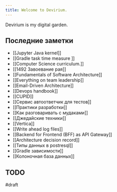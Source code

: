 ```yaml
---
title: Welcome to Devirium.
---
```


Devirium is my digital garden.

## Последние заметки
- [[Jupyter Java kernel]]
- [[Gradle task time measure ]]
- [[Computer Science curriculum.]]
- [[1492 Завоевание рая]]
- [[Fundamentals of Software Architecture]]
- [[Everything on team leadership]]
- [[Email-Driven Architecture]]
- [[Devops handbook]]
- [[CUPID]]
- [[Сервис автоответчик для тестов]]
- [[Практики разработки]]
- [[Как разговаривать с мудаками]]
- [[Джедайские техники]]
- [[Vertica]]
- [[Write ahead log files]]
- [[Backend for Frontend (BFF) as API Gateway]]
- [[Architecture decision record]]
- [[Типы данных в postresql]]
- [[Gradle зависимости]]
- [[Колоночная база данных]]

## TODO

#draft
